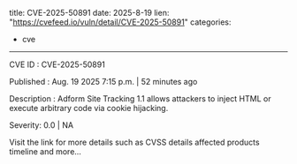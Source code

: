  
title: CVE-2025-50891
date: 2025-8-19
lien: "https://cvefeed.io/vuln/detail/CVE-2025-50891"
categories:
  - cve
---

CVE ID : CVE-2025-50891

Published :  Aug. 19
2025
7:15 p.m. | 52 minutes ago

Description : Adform Site Tracking 1.1 allows attackers to inject HTML or execute arbitrary code via cookie hijacking.

Severity: 0.0 | NA

Visit the link for more details
such as CVSS details
affected products
timeline
and more...
